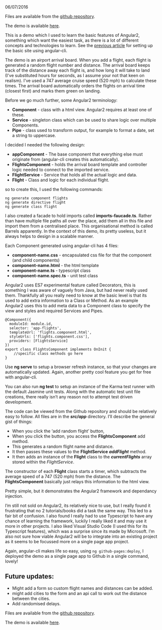 06/07/2016

<i class="fa fa-github" aria-hidden="true"></i> Files are available from the <a href="https://github.com/johnmccuk/arrival-board" target="_blank">github repository</a>.

<i class="fa fa-file-code-o" aria-hidden="true"></i> The demo is available <a href="https://johnmccuk.github.io/arrival-board/" target="_blank">here</a>.

This is a demo which I used to learn the basic features of Angular2, something which want the easiest task, as there is a lot of different concepts and technologies to learn. See the [previous article](/learning-angular2-part-1-setup) for setting up the basic site using angular-cli.

The demo is an airport arrival board. When you add a flight, each flight is generated a random flight number and distance. The arrival board keeps track of the distance away each flight is, and how long it will take to land (I've substituted hours for seconds, as I assume your not that keen on realism). I've used a 747 average cruise speed (520 mph) to calculate these times. The arrival board automatically orders the flights on arrival time (closest first) and marks them green on landing.

Before we go much further, some Angular2 terminology:

* **Component** - class with a html view. Angular2 requires at least one of these.
* **Service** - singleton class which can be used to share logic over multiple Components.
* **Pipe** - class used to transform output, for example to format a date, set a string to uppercase.

I decided I needed the following design:

* **appComponent** - The base component that everything else must originate from (angular-cli creates this automatically).
* **FlightsComponent** - holds the arrival board template and controller logic needed to connect to the imported service.
* **FlightService** - Service that holds all the actual logic and data.
* **Flight** - Class and logic for each individual flight.

so to create this, I used the following commands:

```
ng generate component flights
ng generate directive flight
ng generate class flight
```

I also created a facade to hold imports called **imports-faucade.ts**. Rather than have multiple file paths all over the place, add them all in this file and import them from a centralised place. This organisational method is called Barrels apparently. In the context of this demo, its pretty useless, but it always helps to design in a scalable manner.

Each Component generated using angular-cli has 4 files:

* **component-name.css** - encapsulated css file for that the component (and child components)
* **component-name.html** - the html template
* **component-name.ts** - typescript class
* **component-name.spec.ts** - unit test class

Angular2 uses ES7 experimental feature called Decorators, this is something I was aware of vaguely from Java, but had never really used them. Thankfully all you really need to know at the basic level is that its used to add extra information to a Class or Method. As an example Angular2 uses this to add meta data to a Component class to specify the view and styles and required Services and Pipes.

```
@Component({
  moduleId: module.id,
  selector: 'app-flights',
  templateUrl: 'flights.component.html',
  styleUrls: ['flights.component.css'],
  providers: [FlightsService]
})
export class FlightsComponent implements OnInit {
    //specific class methods go here
}
```

Use **ng serve** to setup a browser refresh instance, so that your changes are automatically updated. Again, another pretty cool feature you get for free with angular-cli.

You can also run **ng test** to setup an instance of the Karma test runner with the default Jasmine unit tests. Along with the automatic test unit file creations, there really isn’t any reason not to attempt test driven development.

The code can be viewed from the Github repository and should be relatively easy to follow. All files are in the ***src/app*** directory. I’ll describe the general gist of things:

* When you click the ‘add random flight’ button,
* When you click the button, you access the **FlightsComponent** add method.
* This generates a random flight name and distance.
* It then passes these values to the **FlightService** ***addFlight*** method.
* It then adds an instance of the **Flight** class to the ***currentFlights*** array stored within the *FlightService*.

The constructor of each **Flight** class starts a timer, which subtracts the average speed of a 747 (520 mph) from the distance. The **FlightsComponent** basically just relays this information to the html view.

Pretty simple, but it demonstrates the Angular2 framework and dependancy injection.

I’m still not sold on Angular2, its relatively nice to use, but I really found it frustrating that no 2 tutorials/books did a task the same way. This led to a fair bit of confusion. I also found I really had to use Typescript to have any chance of learning the framework, luckily I really liked it and may use it more in other projects. I also liked Visual Studio Code (I used this for its Typescript features), which was a surprise since its made by Microsoft. I’m also not sure how viable Angular2 will be to integrate into an existing project as it seems to be focussed more on a single page app project.

Again, angular-cli makes life so easy, using `ng github-pages:deploy`, I deployed the demo as a single page app to Github in a single command, lovely!

## Future updates:

* Might add a form so custom flight names and distances can be added.
* might add cities to the form and an api call to work out the distance between the cities.
* Add randomised delays.

<i class="fa fa-github" aria-hidden="true"></i> Files are available from the <a href="https://github.com/johnmccuk/arrival-board" target="_blank">github repository</a>.

<i class="fa fa-file-code-o" aria-hidden="true"></i> The demo is available <a href="https://johnmccuk.github.io/arrival-board/" target="_blank">here</a>.

